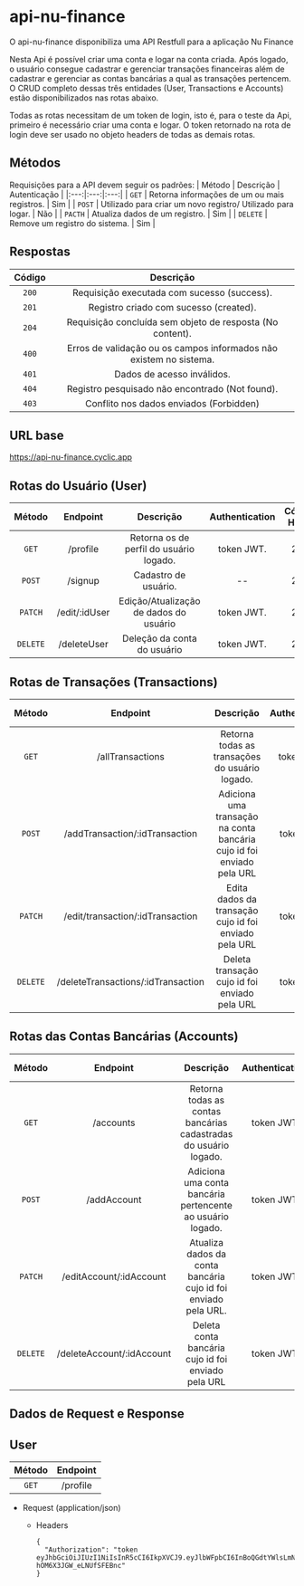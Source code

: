 # api-nu-finance
O api-nu-finance disponibiliza uma API Restfull para a aplicação Nu Finance

Nesta Api é possível criar uma conta e logar na conta criada. Após logado, o usuário consegue cadastrar e gerenciar transações financeiras além de cadastrar e gerenciar as contas bancárias a qual as transações pertencem. O CRUD completo dessas três entidades (User, Transactions e Accounts) estão disponibilizados nas rotas abaixo.

Todas as rotas necessitam de um token de login, isto é, para o teste da Api, primeiro é necessário criar uma conta e logar. O token retornado na rota
de login deve ser usado no objeto headers de todas as demais rotas. 

## Métodos
Requisições para a API devem seguir os padrões: 
| Método | Descrição | Autenticação |
|:---:|:---:|:---:|
| `GET` | Retorna informações de um ou mais registros. | Sim |
| `POST` | Utilizado para criar um novo registro/ Utilizado para logar. | Não |
| `PACTH` | Atualiza dados de um registro. | Sim |
| `DELETE` | Remove um registro do sistema. | Sim |


## Respostas
| Código | Descrição |
|:---:|:---:|
| `200` | Requisição executada com sucesso (success).|
| `201` | Registro criado com sucesso (created).|
| `204` | Requisição concluída sem objeto de resposta (No content).|
| `400` | Erros de validação ou os campos informados não existem no sistema.|
| `401` | Dados de acesso inválidos.|
| `404` | Registro pesquisado não encontrado (Not found).|
| `403` | Conflito nos dados enviados (Forbidden)|

## URL base
<https://api-nu-finance.cyclic.app>


## Rotas do Usuário (User)
| Método | Endpoint | Descrição | Authentication | Código HTTP |
|:---:|:---:|:---:|:---:|:---:|
| `GET` | /profile | Retorna os de perfil do usuário logado.|  token JWT. | 200 |
| `POST` | /signup | Cadastro de usuário. | -- | 201 |
| `PATCH` | /edit/:idUser | Edição/Atualização de dados do usuário |  token JWT. |200 |
| `DELETE` | /deleteUser | Deleção da conta do usuário | token JWT. | 204 |


## Rotas de Transações (Transactions)
| Método | Endpoint | Descrição | Authentication | Código HTTP |
|:---:|:---:|:---:|:---:|:---:|
| `GET` | /allTransactions | Retorna todas as transações do usuário logado.|  token JWT. | 200 |
| `POST` | /addTransaction/:idTransaction | Adiciona uma transação na conta bancária cujo id foi enviado pela URL | token JWT | 201 |
| `PATCH` | /edit/transaction/:idTransaction | Edita dados da transação cujo id foi enviado pela URL | token JWT | 204 |
| `DELETE` | /deleteTransactions/:idTransaction | Deleta transação cujo id foi enviado  pela URL | token JWT | 204 |

## Rotas das Contas Bancárias (Accounts)
| Método | Endpoint | Descrição | Authentication | Código HTTP |
|:---:|:---:|:---:|:---:|:---:|
| `GET` | /accounts | Retorna todas as contas bancárias cadastradas do usuário logado. | token JWT | 200 |
| `POST` | /addAccount | Adiciona uma conta bancária pertencente ao usuário logado. | token JWT | 201 |
| `PATCH` | /editAccount/:idAccount | Atualiza dados da conta bancária cujo id foi enviado pela URL. | token JWT | 200 |
| `DELETE` | /deleteAccount/:idAccount | Deleta conta bancária cujo id foi enviado pela URL | token JWT | 204 |


## Dados de Request e Response
## User

| Método | Endpoint |
|:---:|:---:|
| `GET`| /profile |

  + Request (application/json)  
  
    + Headers


          {       
            "Authorization": "token   eyJhbGciOiJIUzI1NiIsInR5cCI6IkpXVCJ9.eyJlbWFpbCI6InBoQGdtYWlsLmNvbSIsImlhdCI6MTY4NTU0NDg4NywiZXhwIjoxNjg1NTYyODg3fQ.BT9Z_bE4ysYtSxGyiwDKM-hOM6X3JGW_eLNUfSFEBnc"
          }







